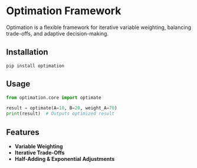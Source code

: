 # Optimation Framework

Optimation is a flexible framework for iterative variable weighting, balancing trade-offs, and adaptive decision-making.

## Installation

```
pip install optimation
```

## Usage
```python
from optimation.core import optimate

result = optimate(A=10, B=20, weight_A=70)
print(result)  # Outputs optimized result
```

## Features
- **Variable Weighting**
- **Iterative Trade-Offs**
- **Half-Adding & Exponential Adjustments**
